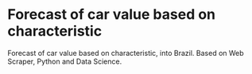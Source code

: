 # Forecast of car value based on characteristic

Forecast of car value based on characteristic, into Brazil. Based on Web Scraper, Python and Data Science.

